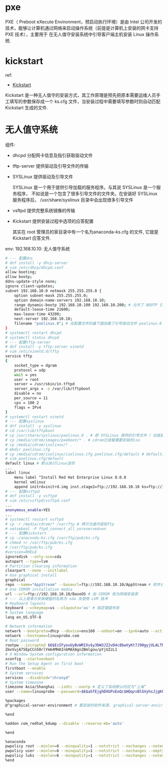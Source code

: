 # pxe
PXE（ Preboot eXecute Environment，预启动执行环境）是由 Intel 公司开发的技术，能够让计算机通过网络来启动操作系统（前提是计算机上安装的网卡支持 PXE 技术），主要用于
在无人值守安装系统中引导客户端主机安装 Linux 操作系统.

# kickstart
ref:
- [Kickstart](https://access.redhat.com/documentation/zh-cn/red_hat_enterprise_linux/7/html/installation_guide/chap-kickstart-installations)

Kickstart 是一种无人值守的安装方式，其工作原理是预先把原本需要运维人员手工填写的参数保存成一个 ks.cfg 文件，当安装过程中需要填写参数时则自动匹配 Kickstart 生成的文件.

# 无人值守系统
组件:
- dhcpd 分配网卡信息及指引获取驱动文件
- tftp-server 提供驱动及引导文件的传输
- SYSLinux 提供驱动及引导文件

	SYSLinux 是一个用于提供引导加载的服务程序。与其说 SYSLinux 是一个服务程序， 不如说是一个包含了很多引导文件的文件夹。在安装好 SYSLinux 服务程序后， /usr/share/syslinux
目录中会出现很多引导文件
- vsftpd 提供完整系统镜像的传输
- Kickstart 提供安装过程中选项的应答配置

	其实在 root 管理员的家目录中有一个名为anaconda-ks.cfg 的文件, 它就是Kickstart 应答文件.

env:
192.168.10.10: 无人值守系统

```bash
# --- 配置dns
# dnf install -y dhcp-server
# vim /etc/dhcp/dhcpd.conf
allow booting;
allow bootp;
ddns-update-style none;
ignore client-updates;
subnet 192.168.10.0 netmask 255.255.255.0 {
	option subnet-mask 255.255.255.0;
	option domain-name-servers 192.168.10.10;
	range dynamic-bootp 192.168.10.100 192.168.10.200; # 允许了 BOOTP 引导程序协议，旨在让局域网内暂时没有操作系统的主机也能获取静态 IP 地址
	default-lease-time 21600;
	max-lease-time 43200;
	next-server 192.168.10.10;
	filename "pxelinux.0"; # 在配置文件的最下面加载了引导驱动文件 pxelinux.0（这个文件会在下面的步骤中创建），其目的是让客户端主机获取到 IP 地址后主动获取引导驱动文件，自行进入下一步的安装过程
}
# systemctl restart dhcpd
# systemctl status dhcpd
# --- 配置tftp-server
# dnf install -y tftp-server xinetd
# vim /etc/xinetd.d/tftp
service tftp
{
	socket_type = dgram
	protocol = udp
	wait = yes
	user = root
	server = /usr/sbin/in.tftpd
	server_args = -s /var/lib/tftpboot
	disable = no
	per_source = 11
	cps = 100 2
	flags = IPv4
}
# systemctl restart xinetd
# --- 配置syslinux
# dnf install -y syslinux
# cd /var/lib/tftpboot
# cp /usr/share/syslinux/pxelinux.0 . # 把 SYSLinux 提供的引导文件（ 也就是前文提到的文件 pxelinux.0） 复制到 TFTP 服务程序的默认目录中，这样客户端主机就能够顺利地获取到引导文件了。另外在RHEL 8 系统光盘镜像中也有一些需要调取的引导文件
# cp /media/cdrom/images/pxeboot/* . # cdrom已挂载需要安装的iso
# cp /media/cdrom/isolinux/* .
# mkdir pxelinux.cfg
# cp /media/cdrom/isolinux/isolinux.cfg pxelinux.cfg/default # default是开机时的选项菜单, 默认的开机菜单中有 3 个选项： 安装系统、 对安装介质进行检验、 排错模式
# vim pxelinux.cfg/default
default linux # 默认执行linux选项
...
label linux
	menu label ^Install Red Hat Enterprise Linux 8.0.0
	kernel vmlinuz
	append initrd=initrd.img inst.stage2=ftp://192.168.10.10 ks=ftp://192.168.10.10/pub/ks.cfg quiet # 将默认的光盘镜像安装方式修改成 FTP 文件传输方式，并指定好光盘镜像的获取网址以及 Kickstart 应答文件的获取路径
# --- 配置vsftpd
# dnf install -y vsftpd
# vim /etc/vsftpd/vsftpd.conf
...
anonymous_enable=YES
...
# systemctl restart vsftpd
# cp -r /media/cdrom/* /var/ftp # 拷贝光盘内容到ftp
# setsebool -P ftpd_connect_all_unreserved=on
# --- 配置Kickstart
# cp ~/anaconda-ks.cfg /var/ftp/pub/ks.cfg
# chmod +r /var/ftp/pub/ks.cfg
# /var/ftp/pub/ks.cfg
#version=RHEL8
ignoredisk --only-use=sda
autopart --type=lvm
# Partition clearing information
clearpart --none --initlabel
# Use graphical install
graphical
repo --name="AppStream" --baseurl=ftp://192.168.10.10/AppStream # 软件仓库改为由 FTP 服务器提供的网络路径
# Use CDROM installation media
url --url=ftp://192.168.10.10/BaseOS # 由 CDROM 改为网络安装源
# --- 以上是表示安装硬盘的名称为 sda 及使用 LVM 技术
# Keyboard layouts
keyboard --vckeymap=us --xlayouts='us' # 指定键盘布局
# System language
lang en_US.UTF-8

# Network information
network --bootproto=dhcp --device=ens160 --onboot=on --ipv6=auto --activate # 让网卡默认处于 DHCP 模式，否则在几十、上百台主机同时被创建出来后，会因为 IP 地址相互冲突而导致后续无法管理
network --hostname=linuxprobe.com
# Root password
rootpw --iscrypted $6$EzIFyouUyBvWRIXv$y3bW3JZ2vD4c8bwVyKt7J90gyjULALTMLrnZ
ZmvVujA75EpCCn50rlYm64MHAInbMAXAgn2Bmlgou/pYjUZzL1
# X Window System configuration information
xconfig --startxonboot
# Run the Setup Agent on first boot
firstboot --enable
# System services
services --disabled="chronyd"
# System timezone
timezone Asia/Shanghai --isUtc --nontp # 定义了系统默认时区为“上海”
user --name=linuxprobe --password=$6$a5fEjghDXGPvEoQc$HQqzvBlGVyhsJjgKFDTpiCEavS.inAwNTLZm/I5R5ALLKaMdtxZoKgb4/EaDyiPSSNNHGqrEkRnfJWap56m./. --iscrypted --gecos="linuxprobe" # 创建了一个普通用户，密码值可复制/etc/shadow文件中的加密密文, 它由系统自动创建

%packages
@^graphical-server-environment # 要安装的软件来源. graphical-server-environment 即带有图形化界面的服务器环境，它对应的是安装界面中的 Server With GUI 选项

%end

%addon com_redhat_kdump --disable --reserve-mb='auto'

%end

%anaconda
pwpolicy root --minlen=6 --minquality=1 --notstrict --nochanges --notempty
pwpolicy user --minlen=6 --minquality=1 --notstrict --nochanges --emptyok
pwpolicy luks --minlen=6 --minquality=1 --notstrict --nochanges --notempty
%end
```